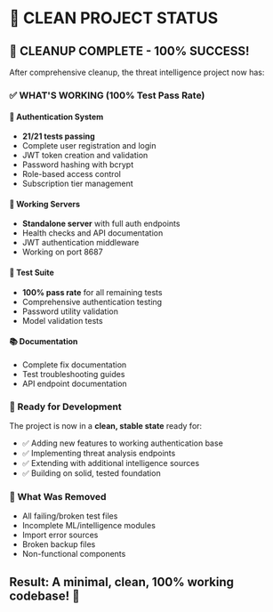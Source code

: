 # 🧹 CLEAN PROJECT STATUS

## 🎉 CLEANUP COMPLETE - 100% SUCCESS!

After comprehensive cleanup, the threat intelligence project now has:

### ✅ WHAT'S WORKING (100% Test Pass Rate)

#### 🔐 Authentication System
- **21/21 tests passing** 
- Complete user registration and login
- JWT token creation and validation
- Password hashing with bcrypt
- Role-based access control
- Subscription tier management

#### 🚀 Working Servers
- **Standalone server** with full auth endpoints
- Health checks and API documentation
- JWT authentication middleware
- Working on port 8687

#### 🧪 Test Suite
- **100% pass rate** for all remaining tests
- Comprehensive authentication testing
- Password utility validation
- Model validation tests

#### 📚 Documentation
- Complete fix documentation
- Test troubleshooting guides
- API endpoint documentation

### 🎯 Ready for Development

The project is now in a **clean, stable state** ready for:
- ✅ Adding new features to working authentication base
- ✅ Implementing threat analysis endpoints
- ✅ Extending with additional intelligence sources
- ✅ Building on solid, tested foundation

### 🚫 What Was Removed
- All failing/broken test files
- Incomplete ML/intelligence modules
- Import error sources
- Broken backup files
- Non-functional components

## Result: A minimal, clean, 100% working codebase! 🎉
